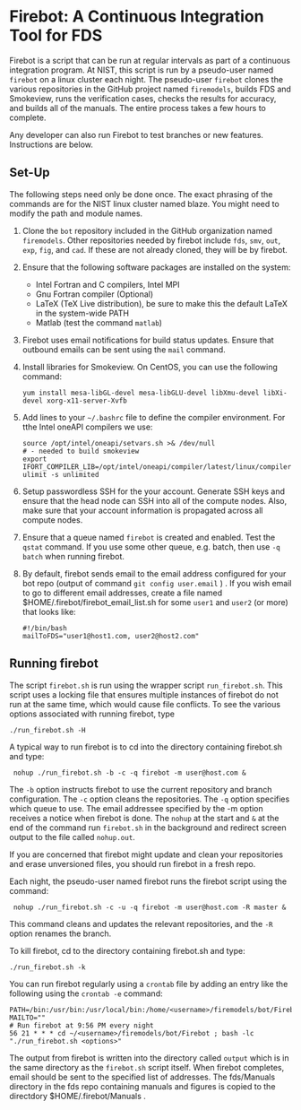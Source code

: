 # Firebot: A Continuous Integration Tool for FDS

Firebot is a script that can be run at regular intervals as part of a continuous integration program. At NIST, this script is run by a pseudo-user named `firebot` on a linux cluster each night. The pseudo-user `firebot` clones the various repositories in the GitHub project named `firemodels`, builds FDS and Smokeview, runs the verification cases, checks the results for accuracy, and builds all of the manuals. The entire process takes a few hours to complete.

Any developer can also run Firebot to test branches or new features. Instructions are below.

## Set-Up

The following steps need only be done once. The exact phrasing of the commands are for the NIST linux cluster named blaze. You might need to modify the path and module names.

1. Clone the `bot` repository included in the GitHub organization named `firemodels`.  Other repositories needed by firebot include `fds`, `smv`, `out`, `exp`, `fig`, and `cad`. If these are not already cloned, they will be by firebot.

2. Ensure that the following software packages are installed on the system:

    * Intel Fortran and C compilers, Intel MPI
    * Gnu Fortran compiler (Optional)
    * LaTeX (TeX Live distribution), be sure to make this the default LaTeX in the system-wide PATH
    * Matlab (test the command `matlab`)

3. Firebot uses email notifications for build status updates. Ensure that outbound emails can be sent using the `mail` command.

4. Install libraries for Smokeview. On CentOS, you can use the following command:
   ```
   yum install mesa-libGL-devel mesa-libGLU-devel libXmu-devel libXi-devel xorg-x11-server-Xvfb
   ```

5. Add lines to your `~/.bashrc` file to define the compiler environment.  For tthe Intel oneAPI compilers we use:
    ```
    source /opt/intel/oneapi/setvars.sh >& /dev/null
    # - needed to build smokeview    
    export IFORT_COMPILER_LIB=/opt/intel/oneapi/compiler/latest/linux/compiler/lib/intel64_lin
    ulimit -s unlimited
    ```

6. Setup passwordless SSH for the your account. Generate SSH keys and ensure that the head node can SSH into all of the compute nodes. Also, make sure that your account information is propagated across all compute nodes.

7. Ensure that a queue named `firebot` is created and enabled. Test the `qstat` command.  If you use some other queue, e.g. batch, then use `-q batch` when running firebot.

8. By default, firebot sends email to the email address configured for your bot repo (output of command `git config user.email` ) .  If you wish email to go to different email addresses, create a file named $HOME/.firebot/firebot_email_list.sh for some `user1` and `user2` (or more) that looks like:

   ```
   #!/bin/bash
   mailToFDS="user1@host1.com, user2@host2.com"
   ```

## Running firebot

The script `firebot.sh` is run using the wrapper script `run_firebot.sh`. This script uses a locking file that ensures multiple instances of firebot do not run at the same time, which would cause file conflicts. To see the various options associated with running firebot, type

``` ./run_firebot.sh -H ```

A typical way to run firebot is to cd into the directory containing firebot.sh and type: 

``` nohup ./run_firebot.sh -b -c -q firebot -m user@host.com &```

The `-b` option instructs firebot to use the current repository and branch configuration. The `-c` option cleans the repositories. The `-q` option specifies which queue to use. The email addressee specified by the -m option receives a notice when firebot is done. The `nohup` at the start and `&` at the end of the command run `firebot.sh` in the background and redirect screen output to the file called `nohup.out`.

If you are concerned that firebot might update and clean your repositories and erase unversioned files, you should run firebot in a fresh repo. 

Each night, the pseudo-user named firebot runs the firebot script using the command:

``` nohup ./run_firebot.sh -c -u -q firebot -m user@host.com -R master &```

This command cleans and updates the relevant repositories, and the `-R` option renames the branch. 

To kill firebot, cd to the directory containing firebot.sh and type:

```./run_firebot.sh -k```

You can run firebot regularly using a `crontab` file by adding an entry like the following using the `crontab -e` command:
```
PATH=/bin:/usr/bin:/usr/local/bin:/home/<username>/firemodels/bot/Firebot:$PATH
MAILTO=""
# Run firebot at 9:56 PM every night
56 21 * * * cd ~/<username>/firemodels/bot/Firebot ; bash -lc "./run_firebot.sh <options>"
```

The output from firebot is written into the directory called `output` which is in the same directory as the `firebot.sh` script itself. When firebot completes, email should be sent to the specified list of addresses. The fds/Manuals directory in the fds repo containing manuals and figures is copied to the directdory $HOME/.firebot/Manuals .

